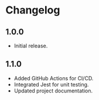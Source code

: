 # Changelog

## 1.0.0
- Initial release.

## 1.1.0
- Added GitHub Actions for CI/CD.
- Integrated Jest for unit testing.
- Updated project documentation.
